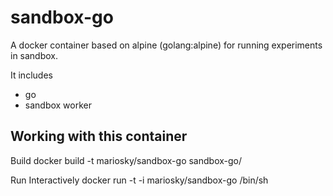 # sandbox-go

A docker container based on alpine (golang:alpine) for running experiments in sandbox.

It includes

* go
* sandbox worker

## Working with this container

Build
	docker build -t mariosky/sandbox-go sandbox-go/

Run Interactively 
	docker run -t -i mariosky/sandbox-go /bin/sh

